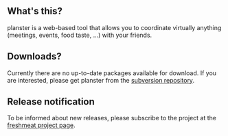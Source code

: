 ## What's this? ##

planster is a web-based tool that allows you to coordinate virtually anything (meetings, events, food taste, …) with your friends.

## Downloads? ##

Currently there are no up-to-date packages available for download. If you are interested, please get planster from the [subversion repository](http://code.google.com/p/planster/source/checkout).

## Release notification ##

To be informed about new releases, please subscribe to the project at the [freshmeat project page](http://freshmeat.net/projects/planster/).